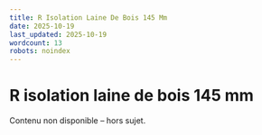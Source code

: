 ```yaml
---
title: R Isolation Laine De Bois 145 Mm
date: 2025-10-19
last_updated: 2025-10-19
wordcount: 13
robots: noindex
---
```


# R isolation laine de bois 145 mm

Contenu non disponible – hors sujet.